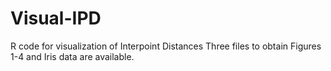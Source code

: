 # Visual-IPD
R code for visualization of Interpoint Distances
Three files to obtain Figures 1-4 and Iris data are available.
